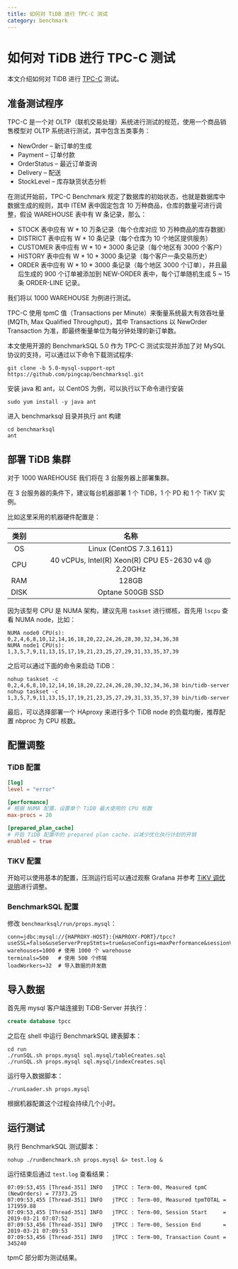 ```yaml
---
title: 如何对 TiDB 进行 TPC-C 测试
category: benchmark
---
```


# 如何对 TiDB 进行 TPC-C 测试

本文介绍如何对 TiDB 进行 [TPC-C](http://www.tpc.org/tpcc/) 测试。

## 准备测试程序

TPC-C 是一个对 OLTP（联机交易处理）系统进行测试的规范，使用一个商品销售模型对 OLTP 系统进行测试，其中包含五类事务：

* NewOrder – 新订单的生成
* Payment – 订单付款
* OrderStatus – 最近订单查询
* Delivery – 配送
* StockLevel – 库存缺货状态分析

在测试开始前，TPC-C Benchmark 规定了数据库的初始状态，也就是数据库中数据生成的规则，其中 ITEM 表中固定包含 10 万种商品，仓库的数量可进行调整，假设 WAREHOUSE 表中有 W 条记录，那么：

* STOCK 表中应有 W \* 10 万条记录（每个仓库对应 10 万种商品的库存数据）
* DISTRICT 表中应有 W \* 10 条记录（每个仓库为 10 个地区提供服务）
* CUSTOMER 表中应有 W \* 10 \* 3000 条记录（每个地区有 3000 个客户）
* HISTORY 表中应有 W \* 10 \* 3000 条记录（每个客户一条交易历史）
* ORDER 表中应有 W \* 10 \* 3000 条记录（每个地区 3000 个订单），并且最后生成的 900 个订单被添加到 NEW-ORDER 表中，每个订单随机生成 5 ~ 15 条 ORDER-LINE 记录。

我们将以 1000 WAREHOUSE 为例进行测试。

TPC-C 使用 tpmC 值（Transactions per Minute）来衡量系统最大有效吞吐量 (MQTh, Max Qualified Throughput)，其中 Transactions 以 NewOrder Transaction 为准，即最终衡量单位为每分钟处理的新订单数。

本文使用开源的 BenchmarkSQL 5.0 作为 TPC-C 测试实现并添加了对 MySQL 协议的支持，可以通过以下命令下载测试程序:

```shell
git clone -b 5.0-mysql-support-opt https://github.com/pingcap/benchmarksql.git
```

安装 java 和 ant，以 CentOS 为例，可以执行以下命令进行安装

```shell
sudo yum install -y java ant
```

进入 benchmarksql 目录并执行 ant 构建

```shell
cd benchmarksql
ant
```

## 部署 TiDB 集群

对于 1000 WAREHOUSE 我们将在 3 台服务器上部署集群。

在 3 台服务器的条件下，建议每台机器部署 1 个 TiDB，1 个 PD 和 1 个 TiKV 实例。

比如这里采用的机器硬件配置是：

| 类别 | 名称 |
| :-: | :-: |
| OS | Linux (CentOS 7.3.1611) |
| CPU | 40 vCPUs, Intel(R) Xeon(R) CPU E5-2630 v4 @ 2.20GHz |
| RAM | 128GB |
| DISK | Optane 500GB SSD |

因为该型号 CPU 是 NUMA 架构，建议先用 `taskset` 进行绑核，首先用 `lscpu` 查看 NUMA node，比如：

```text
NUMA node0 CPU(s):     0,2,4,6,8,10,12,14,16,18,20,22,24,26,28,30,32,34,36,38
NUMA node1 CPU(s):     1,3,5,7,9,11,13,15,17,19,21,23,25,27,29,31,33,35,37,39
```

之后可以通过下面的命令来启动 TiDB：

```shell
nohup taskset -c 0,2,4,6,8,10,12,14,16,18,20,22,24,26,28,30,32,34,36,38 bin/tidb-server
nohup taskset -c 1,3,5,7,9,11,13,15,17,19,21,23,25,27,29,31,33,35,37,39 bin/tidb-server
```

最后，可以选择部署一个 HAproxy 来进行多个 TiDB node 的负载均衡，推荐配置 nbproc 为 CPU 核数。

## 配置调整

### TiDB 配置

```toml
[log]
level = "error"

[performance]
# 根据 NUMA 配置，设置单个 TiDB 最大使用的 CPU 核数
max-procs = 20

[prepared_plan_cache]
# 开启 TiDB 配置中的 prepared plan cache，以减少优化执行计划的开销
enabled = true
```

### TiKV 配置

开始可以使用基本的配置，压测运行后可以通过观察 Grafana 并参考 [TiKV 调优说明](../reference/performance/tune-tikv.md)进行调整。

### BenchmarkSQL 配置

修改 `benchmarksql/run/props.mysql`：

```text
conn=jdbc:mysql://{HAPROXY-HOST}:{HAPROXY-PORT}/tpcc?useSSL=false&useServerPrepStmts=true&useConfigs=maxPerformance&sessionVariables=tidb_batch_commit=1
warehouses=1000 # 使用 1000 个 warehouse
terminals=500   # 使用 500 个终端
loadWorkers=32  # 导入数据的并发数
```

## 导入数据

首先用 mysql 客户端连接到 TiDB-Server 并执行：

```sql
create database tpcc
```

之后在 shell 中运行 BenchmarkSQL 建表脚本：

```shell
cd run
./runSQL.sh props.mysql sql.mysql/tableCreates.sql
./runSQL.sh props.mysql sql.mysql/indexCreates.sql
```

运行导入数据脚本：

```shell
./runLoader.sh props.mysql
```

根据机器配置这个过程会持续几个小时。

## 运行测试

执行 BenchmarkSQL 测试脚本：

```shell
nohup ./runBenchmark.sh props.mysql &> test.log &
```

运行结束后通过 `test.log` 查看结果：

```text
07:09:53,455 [Thread-351] INFO   jTPCC : Term-00, Measured tpmC (NewOrders) = 77373.25
07:09:53,455 [Thread-351] INFO   jTPCC : Term-00, Measured tpmTOTAL = 171959.88
07:09:53,455 [Thread-351] INFO   jTPCC : Term-00, Session Start     = 2019-03-21 07:07:52
07:09:53,456 [Thread-351] INFO   jTPCC : Term-00, Session End       = 2019-03-21 07:09:53
07:09:53,456 [Thread-351] INFO   jTPCC : Term-00, Transaction Count = 345240
```

tpmC 部分即为测试结果。
